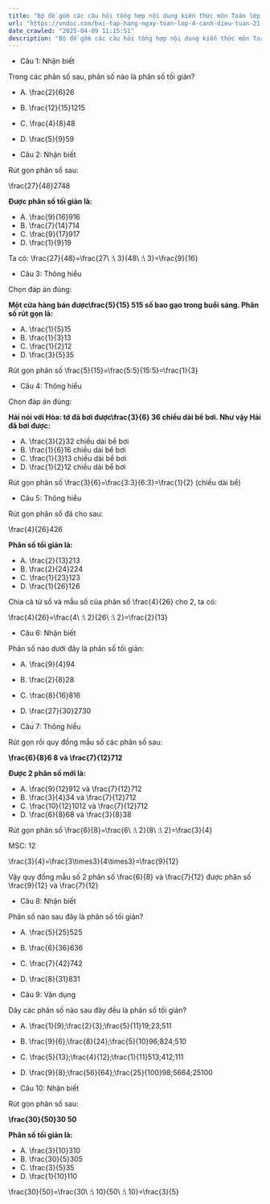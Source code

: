 ```yaml
---
title: "Bộ đề gồm các câu hỏi tổng hợp nội dung kiến thức môn Toán lớp 4 đã học ở Tuần 21 trong chương trình Toán lớp 4 Tập 2 sách Cánh Diều, giúp các em ôn tập và luyện giải các dạng bài tập Toán lớp 4. Mời các em cùng luyện tập."
url: "https://vndoc.com/bai-tap-hang-ngay-toan-lop-4-canh-dieu-tuan-21-thu-3-335625"
date_crawled: "2025-04-09 11:15:51"
description: "Bộ đề gồm các câu hỏi tổng hợp nội dung kiến thức môn Toán lớp 4 đã học ở Tuần 21 trong chương trình Toán lớp 4 Tập 2 sách Cánh Diều, giúp các em ôn tập và luyện giải các dạng bài tập Toán lớp 4. Mời các em cùng luyện tập."
---
```


* Câu 1:  Nhận biết

Trong các phân số sau, phân số nào là phân số tối giản?

  * A. \\frac{2}{6}26
  * B. \\frac{12}{15}1215
  * C. \\frac{4}{8}48
  * D. \\frac{5}{9}59



* Câu 2:  Nhận biết

Rút gọn phân số sau:

\\frac{27}{48}2748

**Được phân số tối giản là:**

  * A. \\frac{9}{16}916
  * B. \\frac{7}{14}714
  * C. \\frac{9}{17}917
  * D. \\frac{1}{9}19



Ta có: \\frac{27}{48}=\\frac{27\\ :\\ 3}{48\\ :\\ 3}=\\frac{9}{16}

* Câu 3:  Thông hiểu

Chọn đáp án đúng:

**Một cửa hàng bán được\\frac{5}{15} 515 số bao gạo trong buổi sáng. Phân số rút gọn là:**

  * A. \\frac{1}{5}15
  * B. \\frac{1}{3}13
  * C. \\frac{1}{2}12
  * D. \\frac{3}{5}35



Rút gọn phân số \\frac{5}{15}=\\frac{5:5}{15:5}=\\frac{1}{3}

* Câu 4:  Thông hiểu

Chọn đáp án đúng:

**Hải nói với Hòa: tớ đã bơi được\\frac{3}{6} 36 chiều dài bể bơi. Như vậy Hải đã bơi được:**

  * A. \\frac{3}{2}32 chiều dài bể bơi 
  * B. \\frac{1}{6}16 chiều dài bể bơi 
  * C. \\frac{1}{3}13 chiều dài bể bơi 
  * D. \\frac{1}{2}12 chiều dài bể bơi 



Rút gọn phân số \\frac{3}{6}=\\frac{3:3}{6:3}=\\frac{1}{2} (chiều dài bể)

* Câu 5:  Thông hiểu

Rút gọn phân số đã cho sau:

\\frac{4}{26}426

**Phân số tối giản là:**

  * A. \\frac{2}{13}213
  * B. \\frac{2}{24}224
  * C. \\frac{1}{23}123
  * D. \\frac{1}{26}126



Chia cả tử số và mẫu số của phân số \\frac{4}{26} cho 2, ta có:

\\frac{4}{26}=\\frac{4\\ :\\ 2}{26\\ :\\ 2}=\\frac{2}{13}

* Câu 6:  Nhận biết

Phân số nào dưới đây là phân số tối giản:

  * A. \\frac{9}{4}94
  * B. \\frac{2}{8}28
  * C. \\frac{8}{16}816
  * D. \\frac{27}{30}2730



* Câu 7:  Thông hiểu

Rút gọn rồi quy đồng mẫu số các phân số sau:

**\\frac{6}{8}6 8 và \\frac{7}{12}712**

**Được 2 phân số mới là:**

  * A. \\frac{9}{12}912 và \\frac{7}{12}712
  * B. \\frac{3}{4}34 và \\frac{7}{12}712
  * C. \\frac{10}{12}1012 và \\frac{7}{12}712
  * D. \\frac{6}{8}68 và \\frac{3}{8}38



Rút gọn phân số \\frac{6}{8}=\\frac{6\\ :\\ 2}{8\\ :\\ 2}=\\frac{3}{4}

MSC: 12

\\frac{3}{4}=\\frac{3\\times3}{4\\times3}=\\frac{9}{12}

Vậy quy đồng mẫu số 2 phân số \\frac{6}{8} và \\frac{7}{12} được phân số \\frac{9}{12} và \\frac{7}{12}

* Câu 8:  Nhận biết

Phân số nào sau đây là phân số tối giản?

  * A. \\frac{5}{25}525
  * B. \\frac{6}{36}636
  * C. \\frac{7}{42}742
  * D. \\frac{8}{31}831



* Câu 9:  Vận dụng

Dãy các phân số nào sau đây đều là phân số tối giản?

  * A. \\frac{1}{9};\\frac{2}{3};\\frac{5}{11}19;23;511
  * B. \\frac{9}{6};\\frac{8}{24};\\frac{5}{10}96;824;510
  * C. \\frac{5}{13};\\frac{4}{12};\\frac{1}{11}513;412;111
  * D. \\frac{9}{8};\\frac{56}{64};\\frac{25}{100}98;5664;25100



* Câu 10:  Nhận biết

Rút gọn phân số sau:

**\\frac{30}{50}30 50**

**Phân số tối giản là:**

  * A. \\frac{3}{10}310
  * B. \\frac{30}{5}305
  * C. \\frac{3}{5}35
  * D. \\frac{1}{10}110



\\frac{30}{50}=\\frac{30\\ :\\ 10}{50\\ :\\ 10}=\\frac{3}{5}
